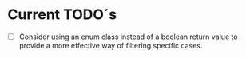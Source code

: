 # Current TODO´s

- [ ] Consider using an enum class instead of a boolean return value to provide a more effective way of filtering specific cases.
